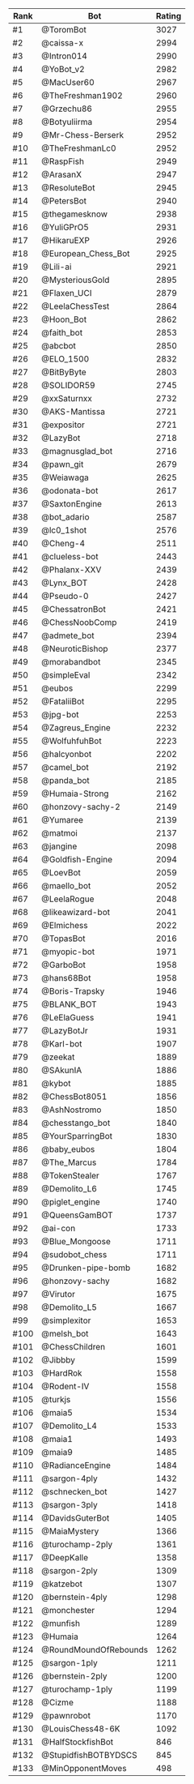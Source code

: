 Rank|Bot|Rating
---|---|---
#1|@ToromBot|3027
#2|@caissa-x|2994
#3|@Intron014|2990
#4|@YoBot_v2|2982
#5|@MacUser60|2967
#6|@TheFreshman1902|2960
#7|@Grzechu86|2955
#8|@Botyuliirma|2954
#9|@Mr-Chess-Berserk|2952
#10|@TheFreshmanLc0|2952
#11|@RaspFish|2949
#12|@ArasanX|2947
#13|@ResoluteBot|2945
#14|@PetersBot|2940
#15|@thegamesknow|2938
#16|@YuliGPrO5|2931
#17|@HikaruEXP|2926
#18|@European_Chess_Bot|2925
#19|@Lili-ai|2921
#20|@MysteriousGold|2895
#21|@Flaxen_UCI|2879
#22|@LeelaChessTest|2864
#23|@Hoon_Bot|2862
#24|@faith_bot|2853
#25|@abcbot|2850
#26|@ELO_1500|2832
#27|@BitByByte|2803
#28|@SOLIDOR59|2745
#29|@xxSaturnxx|2732
#30|@AKS-Mantissa|2721
#31|@expositor|2721
#32|@LazyBot|2718
#33|@magnusglad_bot|2716
#34|@pawn_git|2679
#35|@Weiawaga|2625
#36|@odonata-bot|2617
#37|@SaxtonEngine|2613
#38|@bot_adario|2587
#39|@lc0_1shot|2576
#40|@Cheng-4|2511
#41|@clueless-bot|2443
#42|@Phalanx-XXV|2439
#43|@Lynx_BOT|2428
#44|@Pseudo-0|2427
#45|@ChessatronBot|2421
#46|@ChessNoobComp|2419
#47|@admete_bot|2394
#48|@NeuroticBishop|2377
#49|@morabandbot|2345
#50|@simpleEval|2342
#51|@eubos|2299
#52|@FataliiBot|2295
#53|@jpg-bot|2253
#54|@Zagreus_Engine|2232
#55|@WolfuhfuhBot|2223
#56|@halcyonbot|2202
#57|@camel_bot|2192
#58|@panda_bot|2185
#59|@Humaia-Strong|2162
#60|@honzovy-sachy-2|2149
#61|@Yumaree|2139
#62|@matmoi|2137
#63|@jangine|2098
#64|@Goldfish-Engine|2094
#65|@LoevBot|2059
#66|@maello_bot|2052
#67|@LeelaRogue|2048
#68|@likeawizard-bot|2041
#69|@Elmichess|2022
#70|@TopasBot|2016
#71|@myopic-bot|1971
#72|@GarboBot|1958
#73|@hans68Bot|1958
#74|@Boris-Trapsky|1946
#75|@BLANK_BOT|1943
#76|@LeElaGuess|1941
#77|@LazyBotJr|1931
#78|@Karl-bot|1907
#79|@zeekat|1889
#80|@SAkunIA|1886
#81|@kybot|1885
#82|@ChessBot8051|1856
#83|@AshNostromo|1850
#84|@chesstango_bot|1840
#85|@YourSparringBot|1830
#86|@baby_eubos|1804
#87|@The_Marcus|1784
#88|@TokenStealer|1767
#89|@Demolito_L6|1745
#90|@piglet_engine|1740
#91|@QueensGamBOT|1737
#92|@ai-con|1733
#93|@Blue_Mongoose|1711
#94|@sudobot_chess|1711
#95|@Drunken-pipe-bomb|1682
#96|@honzovy-sachy|1682
#97|@Virutor|1675
#98|@Demolito_L5|1667
#99|@simplexitor|1653
#100|@melsh_bot|1643
#101|@ChessChildren|1601
#102|@Jibbby|1599
#103|@HardRok|1558
#104|@Rodent-IV|1558
#105|@turkjs|1556
#106|@maia5|1534
#107|@Demolito_L4|1533
#108|@maia1|1493
#109|@maia9|1485
#110|@RadianceEngine|1484
#111|@sargon-4ply|1432
#112|@schnecken_bot|1427
#113|@sargon-3ply|1418
#114|@DavidsGuterBot|1405
#115|@MaiaMystery|1366
#116|@turochamp-2ply|1361
#117|@DeepKalle|1358
#118|@sargon-2ply|1309
#119|@katzebot|1307
#120|@bernstein-4ply|1298
#121|@monchester|1294
#122|@munfish|1289
#123|@Humaia|1264
#124|@RoundMoundOfRebounds|1262
#125|@sargon-1ply|1211
#126|@bernstein-2ply|1200
#127|@turochamp-1ply|1199
#128|@Cizme|1188
#129|@pawnrobot|1170
#130|@LouisChess48-6K|1092
#131|@HalfStockfishBot|846
#132|@StupidfishBOTBYDSCS|845
#133|@MinOpponentMoves|498

